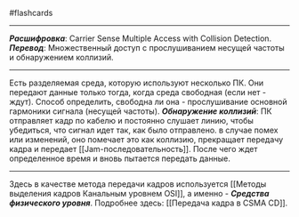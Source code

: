 #flashcards 
***
***Расшифровка***: Carrier Sense Multiple Access with Collision Detection.
***Перевод***: Множественный доступ с прослушиванием несущей частоты и обнаружением коллизий.
***
Есть разделяемая среда, которую используют несколько ПК. Они передают данные только тогда, когда среда свободная (если нет - ждут). Способ определить, свободна ли она - прослушивание основной гармоники сигнала (несущей частоты). 
***Обнаружение коллизий***:
	ПК отправляет кадр по кабелю и постоянно слушает линию, чтобы убедиться, что сигнал идет так, как было отправлено. в случае помех или изменений, оно помечает это как коллизию, прекращает передачу кадра и передает [[Jam-последовательность]]. После чего ждет определенное время и вновь пытается передать данные.
***
Здесь в качестве метода передачи кадров используется [[Методы выделения кадров Канальным уровнем OSI]], а именно - ***Средства физического уровня***.
Подробнее здесь: [[Передача кадра в CSMA CD]].
